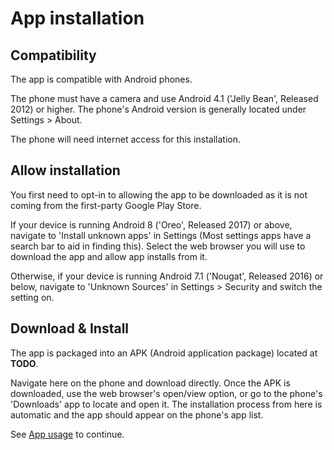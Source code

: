 # App installation

## Compatibility

The app is compatible with Android phones.

The phone must have a camera and use Android 4.1 ('Jelly Bean', Released 2012) or higher.
The phone's Android version is generally located under Settings > About.

The phone will need internet access for this installation.

## Allow installation

You first need to opt-in to allowing the app to be downloaded as it is not coming from the
first-party Google Play Store.

If your device is running Android 8 ('Oreo', Released 2017) or above, navigate to 
'Install unknown apps' in Settings (Most settings apps have a search bar to aid in finding this).
Select the web browser you will use to download the app and allow app installs from it.

Otherwise, if your device is running Android 7.1 ('Nougat', Released 2016) or below, navigate to
'Unknown Sources' in Settings > Security and switch the setting on.

## Download & Install

The app is packaged into an APK (Android application package) located at **TODO**.

Navigate here on the phone and download directly. Once the APK is downloaded, use the web browser's 
open/view option, or go to the phone's 'Downloads' app to locate and open it. The installation
process from here is automatic and the app should appear on the phone's app list.

See [App usage](../app-usage/README.md) to continue.